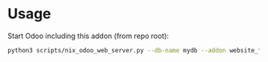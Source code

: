 # Usage

Start Odoo including this addon (from repo root):

```bash
python3 scripts/nix_odoo_web_server.py --db-name mydb --addon website_forum
```
